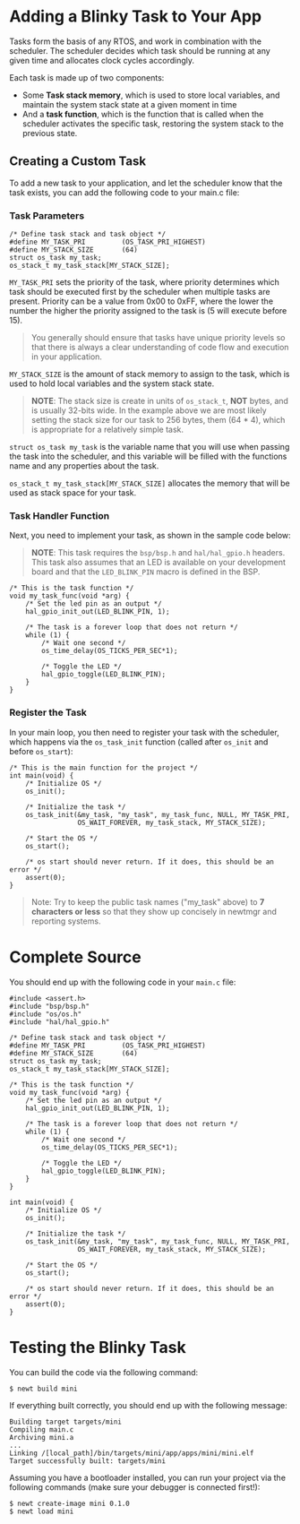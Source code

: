 # Adding a Blinky Task to Your App

Tasks form the basis of any RTOS, and work in combination with the scheduler.
The scheduler decides which task should be running at any given time and
allocates clock cycles accordingly.

Each task is made up of two components:

- Some **Task stack memory**, which is used to store local variables, and
maintain the system stack state at a given moment in time
- And a **task function**, which is the function that is called when the scheduler
activates the specific task, restoring the system stack to the previous state.

## Creating a Custom Task

To add a new task to your application, and let the scheduler know that the task
exists, you can add the following code to your main.c file:

### Task Parameters

```
/* Define task stack and task object */
#define MY_TASK_PRI         (OS_TASK_PRI_HIGHEST)
#define MY_STACK_SIZE       (64)
struct os_task my_task;
os_stack_t my_task_stack[MY_STACK_SIZE];
```

`MY_TASK_PRI` sets the priority of the task, where priority determines which
task should be executed first by the scheduler when multiple tasks are present.
Priority can be a value from 0x00 to 0xFF, where the lower the number the
higher the priority assigned to the task is (5 will execute before 15).

> You generally should ensure that tasks have unique priority levels so that
there is always a clear understanding of code flow and execution in your
application.

`MY_STACK_SIZE` is the amount of stack memory to assign to the task, which is
used to hold local variables and the system stack state.

> **NOTE**: The stack size is create in units of `os_stack_t`, **NOT** bytes,
and is usually 32-bits wide. In the example above we are most likely setting
the stack size for our task to 256 bytes, them (64 * 4), which is appropriate
for a relatively simple task.

`struct os_task my_task` is the variable name that you will use when passing
the task into the scheduler, and this variable will be filled with the functions
name and any properties about the task.

`os_stack_t my_task_stack[MY_STACK_SIZE]` allocates the memory that will be
used as stack space for your task.

### Task Handler Function

Next, you need to implement your task, as shown in the sample code below:

> **NOTE**: This task requires the `bsp/bsp.h` and `hal/hal_gpio.h` headers.
This task also assumes that an LED is available on your development
board and that the `LED_BLINK_PIN` macro is defined in the BSP.

```
/* This is the task function */
void my_task_func(void *arg) {
    /* Set the led pin as an output */
    hal_gpio_init_out(LED_BLINK_PIN, 1);

    /* The task is a forever loop that does not return */
    while (1) {
        /* Wait one second */
        os_time_delay(OS_TICKS_PER_SEC*1);

        /* Toggle the LED */
        hal_gpio_toggle(LED_BLINK_PIN);
    }
}
```

### Register the Task

In your main loop, you then need to register your task with the scheduler,
which happens via the `os_task_init` function (called after `os_init` and
before `os_start`):

```
/* This is the main function for the project */
int main(void) {
    /* Initialize OS */
    os_init();

    /* Initialize the task */
    os_task_init(&my_task, "my_task", my_task_func, NULL, MY_TASK_PRI,
                 OS_WAIT_FOREVER, my_task_stack, MY_STACK_SIZE);

    /* Start the OS */
    os_start();

    /* os start should never return. If it does, this should be an error */
    assert(0);
}
```

> Note: Try to keep the public task names ("my_task" above) to **7 characters
or less** so that they show up concisely in newtmgr and reporting systems.

# Complete Source

You should end up with the following code in your `main.c` file:

```
#include <assert.h>
#include "bsp/bsp.h"
#include "os/os.h"
#include "hal/hal_gpio.h"

/* Define task stack and task object */
#define MY_TASK_PRI         (OS_TASK_PRI_HIGHEST)
#define MY_STACK_SIZE       (64)
struct os_task my_task;
os_stack_t my_task_stack[MY_STACK_SIZE];

/* This is the task function */
void my_task_func(void *arg) {
    /* Set the led pin as an output */
    hal_gpio_init_out(LED_BLINK_PIN, 1);

    /* The task is a forever loop that does not return */
    while (1) {
        /* Wait one second */
        os_time_delay(OS_TICKS_PER_SEC*1);

        /* Toggle the LED */
        hal_gpio_toggle(LED_BLINK_PIN);
    }
}

int main(void) {
    /* Initialize OS */
    os_init();

    /* Initialize the task */
    os_task_init(&my_task, "my_task", my_task_func, NULL, MY_TASK_PRI,
                 OS_WAIT_FOREVER, my_task_stack, MY_STACK_SIZE);

    /* Start the OS */
    os_start();

    /* os start should never return. If it does, this should be an error */
    assert(0);
}
```

# Testing the Blinky Task

You can build the code via the following command:

```
$ newt build mini
```

If everything built correctly, you should end up with the following message:

```
Building target targets/mini
Compiling main.c
Archiving mini.a
...
Linking /[local_path]/bin/targets/mini/app/apps/mini/mini.elf
Target successfully built: targets/mini
```

Assuming you have a bootloader installed, you can run your project via the
following commands (make sure your debugger is connected first!):

```
$ newt create-image mini 0.1.0
$ newt load mini
```
